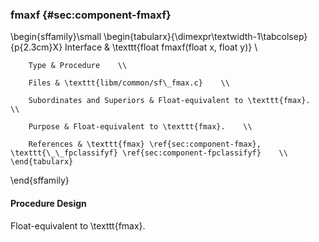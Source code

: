 ### fmaxf {#sec:component-fmaxf}

\begin{sffamily}\small
	\begin{tabularx}{\dimexpr\textwidth-1\tabcolsep}{p{2.3cm}X}
		Interface       & \texttt{float fmaxf(float x, float y)} \\ 
		
		Type & Procedure    \\ 
		
		Files & \texttt{libm/common/sf\_fmax.c}    \\ 
		
		Subordinates and Superiors & Float-equivalent to \texttt{fmax}.    \\ 
		
		Purpose & Float-equivalent to \texttt{fmax}.    \\ 
		
		References & \texttt{fmax} \ref{sec:component-fmax}, \texttt{\_\_fpclassifyf} \ref{sec:component-fpclassifyf}    \\ 
	\end{tabularx}
\end{sffamily}

#### Procedure Design

Float-equivalent to \texttt{fmax}.